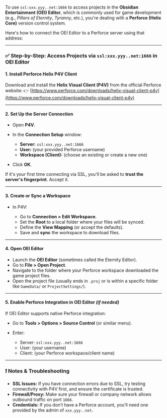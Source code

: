To use `ssl:xxx.yyy..net:1666` to access projects in the **Obsidian Entertainment (OEI) Editor**, which is commonly used for game development (e.g., *Pillars of Eternity*, *Tyranny*, etc.), you're dealing with a **Perforce (Helix Core)** version control system.

Here's how to connect the OEI Editor to a Perforce server using that address:

---

### ✅ **Step-by-Step: Access Projects via `ssl:xxx.yyy..net:1666` in OEI Editor**

#### 1. **Install Perforce Helix P4V Client**

Download and install the **Helix Visual Client (P4V)** from the official Perforce website:
👉 [https://www.perforce.com/downloads/helix-visual-client-p4v](https://www.perforce.com/downloads/helix-visual-client-p4v)

---

#### 2. **Set Up the Server Connection**

* Open **P4V**.
* In the **Connection Setup** window:

  * **Server:** `ssl:xxx.yyy..net:1666`
  * **User:** (your provided Perforce username)
  * **Workspace (Client):** (choose an existing or create a new one)
* Click **OK**.

If it's your first time connecting via SSL, you'll be asked to **trust the server's fingerprint**. Accept it.

---

#### 3. **Create or Sync a Workspace**

* In P4V:

  * Go to **Connection > Edit Workspace**.
  * Set the **Root** to a local folder where your files will be synced.
  * Define the **View Mapping** (or accept the defaults).
  * Save and **sync** the workspace to download files.

---

#### 4. **Open OEI Editor**

* Launch the **OEI Editor** (sometimes called the Eternity Editor).
* Go to **File > Open Project**.
* Navigate to the folder where your Perforce workspace downloaded the game project files.
* Open the project file (usually ends in `.proj` or is within a specific folder like `GameData/` or `ProjectSettings/`).

---

#### 5. **Enable Perforce Integration in OEI Editor** *(if needed)*

If OEI Editor supports native Perforce integration:

* Go to **Tools > Options > Source Control** (or similar menu).
* Enter:

  * Server: `ssl:xxx.yyy..net:1666`
  * User: (your username)
  * Client: (your Perforce workspace/client name)

---

### ❗ Notes & Troubleshooting

* **SSL Issues:** If you have connection errors due to SSL, try testing connectivity with P4V first, and ensure the certificate is trusted.
* **Firewall/Proxy:** Make sure your firewall or company network allows outbound traffic on port `1666`.
* **Credentials:** If you don’t have a Perforce account, you’ll need one provided by the admin of `xxx.yyy..net`.
